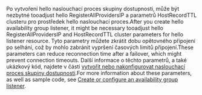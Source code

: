 <span data-ttu-id="93ad2-101">Po vytvoření hello naslouchací proces skupiny dostupnosti, může být nezbytné tooadjust hello RegisterAllProvidersIP a parametrů HostRecordTTL clusteru pro prostředek hello naslouchací proces.</span><span class="sxs-lookup"><span data-stu-id="93ad2-101">After you create hello availability group listener, it might be necessary tooadjust hello RegisterAllProvidersIP and HostRecordTTL cluster parameters for hello listener resource.</span></span> <span data-ttu-id="93ad2-102">Tyto parametry můžete zkrátit dobu opětovného připojení po selhání, což by mohlo zabránit vypršení časových limitů připojení.</span><span class="sxs-lookup"><span data-stu-id="93ad2-102">These parameters can reduce reconnection time after a failover, which might prevent connection timeouts.</span></span> <span data-ttu-id="93ad2-103">Další informace o těchto parametrů, a také ukázkový kód, najdete v části [vytvořit nebo nakonfigurovat naslouchací proces skupiny dostupnosti](https://msdn.microsoft.com/library/hh213080.aspx#MultiSubnetFailover).</span><span class="sxs-lookup"><span data-stu-id="93ad2-103">For more information about these parameters, as well as sample code, see [Create or configure an availability group listener](https://msdn.microsoft.com/library/hh213080.aspx#MultiSubnetFailover).</span></span>

